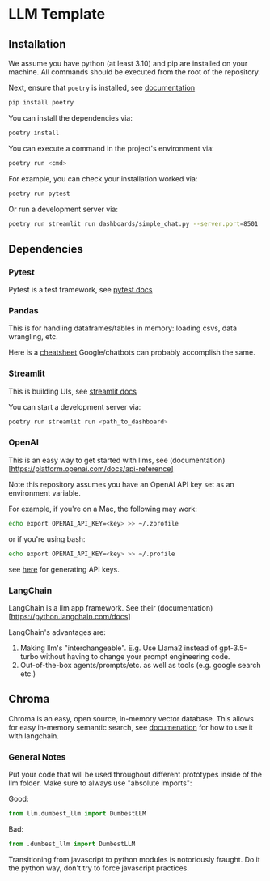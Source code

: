 # LLM Template


## Installation

We assume you have python (at least 3.10) and pip are installed on your machine.
All commands should be executed from the root of the repository.

Next, ensure that `poetry` is installed, see [documentation](https://python-poetry.org/docs/)

```bash
pip install poetry
```

You can install the dependencies via:

```bash
poetry install
```

You can execute a command in the project's environment via:

```bash
poetry run <cmd> 
```

For example, you can check your installation worked via:

```bash
poetry run pytest
```

Or run a development server via:

```bash
poetry run streamlit run dashboards/simple_chat.py --server.port=8501
```

## Dependencies

### Pytest

Pytest is a test framework, see [pytest docs](https://docs.pytest.org/)

### Pandas

This is for handling dataframes/tables in memory: loading csvs, data wrangling,
etc.

Here is a [cheatsheet](https://pandas.pydata.org/Pandas_Cheat_Sheet.pdf)
Google/chatbots can probably accomplish the same. 

### Streamlit

This is building UIs, see [streamlit docs](https://docs.streamlit.io/)

You can start a development server via:

```bash
poetry run streamlit run <path_to_dashboard>
```

### OpenAI

This is an easy way to get started with llms, see (documentation)[https://platform.openai.com/docs/api-reference]

Note this repository assumes you have an OpenAI API key set as an environment variable.

For example, if you're on a Mac, the following may work:

```bash
echo export OPENAI_API_KEY=<key> >> ~/.zprofile
```

or if you're using bash:

```bash
echo export OPENAI_API_KEY=<key> >> ~/.profile
```

see [here](https://platform.openai.com/account/api-keys) for generating API keys.

### LangChain

LangChain is a llm app framework. See their (documentation)[https://python.langchain.com/docs]

LangChain's advantages are:

1. Making llm's "interchangeable". E.g. Use Llama2 instead of gpt-3.5-turbo without
having to change your prompt engineering code.
1. Out-of-the-box agents/prompts/etc. as well as tools (e.g. google search etc.)


## Chroma

Chroma is an easy, open source, in-memory vector database. This allows for easy in-memory
semantic search, see
[documenation](https://python.langchain.com/docs/integrations/vectorstores/chroma)
for how to use it with langchain.


### General Notes

Put your code that will be used throughout different prototypes inside of 
the llm folder. Make sure to always use "absolute imports":

Good:
```python
from llm.dumbest_llm import DumbestLLM
```

Bad:
```python
from .dumbest_llm import DumbestLLM
```

Transitioning from javascript to python modules is notoriously fraught. Do it
the python way, don't try to force javascript practices.



